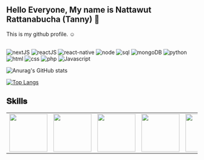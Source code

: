 <h2>Hello Everyone, My name is Nattawut Rattanabucha (Tanny) 👋</h2>
This is my github profile. ☺
<br><br>

![nextJS](https://img.shields.io/badge/-nextJS-goldenrod?style=for-the-badge)
![reactJS](https://img.shields.io/badge/-reactJS-goldenrod?style=for-the-badge)
![react-native](https://img.shields.io/badge/-reactnative-indianred?style=for-the-badge)
![node](https://img.shields.io/badge/-node-darkgoldenrod?style=for-the-badge)
![sql](https://img.shields.io/badge/-sql-rosybrown?style=for-the-badge)
![mongoDB](https://img.shields.io/badge/-mongoDB-indianred?style=for-the-badge)
![python](https://img.shields.io/badge/-python-goldenrod?style=for-the-badge)
![html](https://img.shields.io/badge/-html-darkgoldenrod?style=for-the-badge)
![css](https://img.shields.io/badge/-css-rosybrown?style=for-the-badge)
![php](https://img.shields.io/badge/-php-goldenrod?style=for-the-badge)
![Javascript](https://img.shields.io/badge/-javascript-indianred?style=for-the-badge)

![Anurag's GitHub stats](https://github-readme-stats.vercel.app/api?username=NattawutTanthai&show_icons=true&theme=tokyonight)

[![Top Langs](https://github-readme-stats.vercel.app/api/top-langs/?username=NattawutTanthai&hide=css,scss,html&layout=compact&theme=tokyonight)](https://github.com/anuraghazra/github-readme-stats)
<!-- ![Language's](https://github-readme-stats.vercel.app/api/top-langs/?username=erictyth&hide=javascript,html&show_icons=true&theme=radical) -->


<h2 font-weight="bold">𝐒𝐤𝐢𝐥𝐥𝐬</h2>
<table>
  <tr>
    <td><img src="https://cdn.iconscout.com/icon/free/png-64/react-3-1175109.png" width="100"></td>
<!--     <td><img src="https://cdn.iconscout.com/icon/free/png-64/vue-282497.png" width="100"></td> -->
    <td><img src="https://cdn.iconscout.com/icon/free/png-64/node-js-1174925.png" width="100"></td>
    <td><img src="https://cdn.iconscout.com/icon/free/png-64/javascript-24-1174950.png" width="100"></td>
    <td><img src="https://cdn.iconscout.com/icon/free/png-64/typescript-1174965.png" width="100"></td>
    <td><img src="https://cdn.iconscout.com/icon/free/png-64/mysql-18-1174938.png" width="100"></td>
    <td><img src="https://cdn.iconscout.com/icon/free/png-64/java-59-1174952.png" width="100"></td>
    <td><img src="https://cdn.iconscout.com/icon/free/png-64/cakephp-3-1175050.png" width="100"></td>
    <td><img src="https://cdn.iconscout.com/icon/free/png-64/html5-2474805-2056091.png" width="100"></td>
<!--     <td><img src="https://cdn.iconscout.com/icon/free/png-128/sass-13-1175092.png" width="100"></td> -->
<!--     <td><img src="https://cdn.iconscout.com/icon/free/png-64/webpack-1-1174980.png" width="100"></td> -->
    <td><img src="https://cdn.iconscout.com/icon/free/png-64/visualstudio-1-1174964.png" width="100"></td>
<!--     <td><img src="https://cdn.iconscout.com/icon/free/png-64/django-11-1175036.png" width="100"></td> -->
    <td><img src="https://cdn.iconscout.com/icon/free/png-128/mongodb-4-1175139.png" width="100"></td>
   </tr>

</table>
